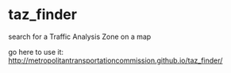 # taz_finder
search for a Traffic Analysis Zone on a map

go here to use it:
http://metropolitantransportationcommission.github.io/taz_finder/
